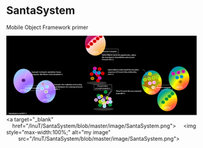 # SantaSystem
Mobile Object Framework primer

![SantaSystem](image/SantaSystem.png)
<a target="_blank"
    href="/InuT/SantaSystem/blob/master/image/SantaSystem.png">
    <img style="max-width:100%;" alt="my image"
        src="/InuT/SantaSystem/blob/master/image/SantaSystem.png">
</a>
